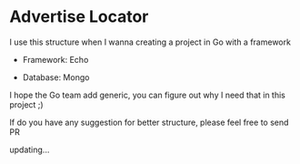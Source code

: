 # Advertise Locator

I use this structure when I wanna creating a project in Go with a framework

- Framework: Echo

- Database: Mongo

I hope the Go team add generic, you can figure out why I need that in this project ;)

If do you have any suggestion for better structure, please feel free to send PR

updating...
